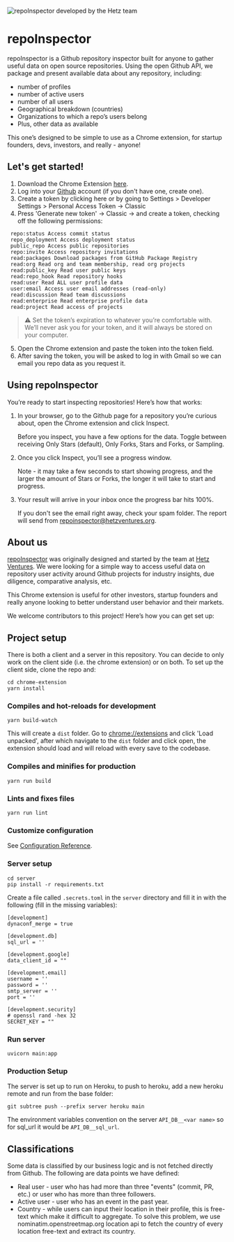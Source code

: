 ![repoInspector developed by the Hetz team](https://uploads-ssl.webflow.com/6315e930d2cfb6827aea22b2/637a1c442913f973713f6c76_repoInspector%20header.gif)

# repoInspector

repoInspector is a Github repository inspector built for anyone to gather useful data on open source repositories. Using the open Github API, we package and present available data about any repository, including: 
- number of profiles 
- number of active users 
- number of all users
- Geographical breakdown (countries)
- Organizations to which a repo’s users belong
- Plus, other data as available

This one’s designed to be simple to use as a Chrome extension, for startup founders, devs, investors, and really - anyone!  


## Let's get started!
1. Download the Chrome Extension [here]([url](https://chrome.google.com/webstore/detail/repo-inspector/hogkmljfjdgibeoepenpfggaiipngknb)). 
2. Log into your [Github]([url](https://github.com/)) account (if you don't have one, create one).
3. Create a token by clicking here or by going to Settings > Developer Settings > Personal Access Token -> Classic
4. Press 'Generate new token' -> Classic -> and create a token, checking off the following permissions:

```
 repo:status Access commit status
 repo_deployment Access deployment status
 public_repo Access public repositories
 repo:invite Access repository invitations
 read:packages Download packages from GitHub Package Registry
 read:org Read org and team membership, read org projects
 read:public_key Read user public keys
 read:repo_hook Read repository hooks
 read:user Read ALL user profile data
 user:email Access user email addresses (read-only)
 read:discussion Read team discussions
 read:enterprise Read enterprise profile data
 read:project Read access of projects
```
> :warning: Set the token’s expiration to whatever you’re comfortable with. We’ll never ask you for your token, and it will always be stored on your computer.

5. Open the Chrome extension and paste the token into the token field. 
6. After saving the token, you will be asked to log in with Gmail so we can email you repo data as you request it.

## Using repoInspector
You’re ready to start inspecting repositories! Here’s how that works: 

1. In your browser, go to the Github page for a repository you’re curious about, open the Chrome extension and click Inspect. 
     
     Before you inspect, you have a few options for the data. Toggle between receiving Only Stars (default), Only Forks, Stars and Forks, or Sampling.
2. Once you click Inspect, you’ll see a progress window. 
     
     Note - it may take a few seconds to start showing progress, and the larger the amount of Stars or Forks, the longer it will take to start and progress. 
3. Your result will arrive in your inbox once the progress bar hits 100%. 
     
     If you don't see the email right away, check your spam folder. The report will send from repoinspector@hetzventures.org.

## About us 
[repoInspector]([url](https://chrome.google.com/webstore/detail/repo-inspector/hogkmljfjdgibeoepenpfggaiipngknb)) was originally designed and started by the team at [Hetz Ventures]([url](https://www.hetz.vc/)). We were looking for a simple way to access useful data on repository user activity around Github projects for industry insights, due diligence, comparative analysis, etc. 

This Chrome extension is useful for other investors, startup founders and really anyone looking to better understand user behavior and their markets. 

We welcome contributors to this project! Here’s how you can get set up:

## Project setup
There is both a client and a server in this repository. You can decide to only work on the client side (i.e. the chrome extension) or on both.
To set up the client side, clone the repo and:
```
cd chrome-extension
yarn install
```

### Compiles and hot-reloads for development
```
yarn build-watch
```
This will create a `dist` folder. Go to [chrome://extensions](chrome://extensions) and click 'Load unpacked', after which navigate to the `dist` folder and click open, the extension should load and will reload with every save to the codebase.

### Compiles and minifies for production
```
yarn run build
```

### Lints and fixes files
```
yarn run lint
```

### Customize configuration
See [Configuration Reference](https://cli.vuejs.org/config/).


### Server setup
```
cd server
pip install -r requirements.txt
```
Create a file called `.secrets.toml` in the `server` directory and fill it in with the following (fill in the missing variables):
```
[development]
dynaconf_merge = true

[development.db]
sql_url = ''

[development.google]
data_client_id = ""

[development.email]
username = ''
password = ''
smtp_server = ''
port = ''

[development.security]
# openssl rand -hex 32
SECRET_KEY = ""
```
### Run server
```
uvicorn main:app
```
### Production Setup
The server is set up to run on Heroku, to push to heroku, add a new heroku remote and run from the base folder:
```
git subtree push --prefix server heroku main
```
The environment variables convention on the server `API_DB__<var name>` so for sql_url it would be `API_DB__sql_url`.
## Classifications

Some data is classified by our business logic and is not fetched directly from Github. The following are data points we have defined:
- Real user - user who has had more than three "events" (commit, PR, etc.) or user who has more than three followers.
- Active user - user who has an event in the past year.
- Country - while users can input their location in their profile, this is free-text which make it difficult to aggregate. To solve this problem, we use nominatim.openstreetmap.org location api to fetch the country of every location free-text and extract its country.
